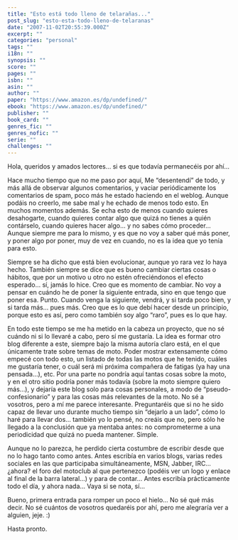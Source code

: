```yaml
---
title: "Esto está todo lleno de telarañas..."
post_slug: "esto-esta-todo-lleno-de-telaranas"
date: "2007-11-02T20:55:39.000Z"
excerpt: ""
categories: "personal"
tags: ""
i18n: ""
synopsis: ""
score: ""
pages: ""
isbn: ""
asin: ""
author: ""
paper: "https://www.amazon.es/dp/undefined/"
ebook: "https://www.amazon.es/dp/undefined/"
publisher: ""
book_card: ""
genres_fic: ""
genres_nofic: ""
serie: ""
challenges: ""
---
```


Hola, queridos y amados lectores… si es que todavía permanecéis por ahí…

Hace mucho tiempo que no me paso por aquí, Me “desentendí” de todo, y más allá de observar algunos comentarios, y vaciar periódicamente los comentarios de spam, poco más he estado haciendo en el weblog. Aunque podáis no creerlo, me sabe mal y he echado de menos todo esto. En muchos momentos además. Se echa esto de menos cuando quieres desahogarte, cuando quieres contar algo que quizá no tienes a quién contárselo, cuando quieres hacer algo… y no sabes cómo proceder… Aunque siempre me para lo mismo, y es que no voy a saber qué más poner, y poner algo por poner, muy de vez en cuando, no es la idea que yo tenía para esto.

Siempre se ha dicho que está bien evolucionar, aunque yo rara vez lo haya hecho. También siempre se dice que es bueno cambiar ciertas cosas o hábitos, que por un motivo u otro no estén ofreciéndonos el efecto esperado… sí, jamás lo hice. Creo que es momento de cambiar. No voy a pensar en cuándo he de poner la siguiente entrada, sino en que tengo que poner esa. Punto. Cuando venga la siguiente, vendrá, y si tarda poco bien, y si tarda más… pues más. Creo que es lo que debí hacer desde un principio, porque esto es así, pero como también soy algo “raro”, pues es lo que hay.

En todo este tiempo se me ha metido en la cabeza un proyecto, que no sé cuándo ni si lo llevaré a cabo, pero sí me gustaría. La idea es formar otro blog diferente a este, siempre bajo la misma autoría claro está, en el que únicamente trate sobre temas de moto. Poder mostrar extensamente cómo empecé con todo esto, un listado de todas las motos que he tenido, cuáles me gustaría tener, o cuál será mi próxima compañera de fatigas (ya hay una pensada…), etc. Por una parte no pondría aquí tantas cosas sobre la moto, y en el otro sitio podría poner más todavía (sobre la moto siempre quiero más…), y dejaría este blog solo para cosas personales, a modo de “pseudo-confesionario” y para las cosas más relevantes de la moto. No sé a vosotros, pero a mí me parece interesante. Preguntaréis que si no he sido capaz de llevar uno durante mucho tiempo sin “dejarlo a un lado”, cómo lo haré para llevar dos… también yo lo pensé, no creáis que no, pero sólo he llegado a la conclusión que ya mentaba antes: no comprometerme a una periodicidad que quizá no pueda mantener. Simple.

Aunque no lo parezca, he perdido cierta costumbre de escribir desde que no lo hago tanto como antes. Antes escribía en varios blogs, varias redes sociales en las que participaba simultáneamente, MSN, Jabber, IRC… ¿ahora? el foro del motoclub al que pertenezco (podéis ver un logo y enlace al final de la barra lateral…) y para de contar… Antes escribía prácticamente todo el día, y ahora nada… Vaya si se nota, sí…

Bueno, primera entrada para romper un poco el hielo… No sé qué más decir. No sé cuántos de vosotros quedaréis por ahí, pero me alegraría ver a alguien, jeje. :)

Hasta pronto.
